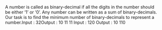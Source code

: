  A number is called as binary-decimal if all the digits in the number should be 
either ‘1’ or ‘0’. Any number can be written as a sum of binary-decimals. Our task 
is to find the minimum number of binary-decimals to represent a number.Input : 
32Output : 10 11 11
 Input : 120
 Output : 10 110
